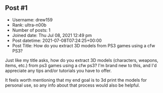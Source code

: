 ## Post #1
- Username: drew159
- Rank: ultra-n00b
- Number of posts: 1
- Joined date: Thu Jul 08, 2021 12:49 pm
- Post datetime: 2021-07-08T07:24:25+00:00
- Post Title: How do you extract 3D models from PS3 games using a cfw PS3?

Just like my title asks, how do you extract 3D models (characters, weapons, items, etc.) from ps3 games using a cfw ps3? I'm brand new to this, and I'd appreciate any tips and/or tutorials you have to offer. 

It feels worth mentioning that my end goal is to 3d print the models for personal use, so any info about that process would also be helpful.
